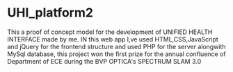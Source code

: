 # UHI_platform2
This a proof of concept model for the development of UNIFIED HEALTH INTERFACE made by me.
IN this web app I,ve used HTML,CSS,JavaScript and jQuery for the frontend structure and used PHP for the server alongwith MySql database, this project won the first prize for the annual confluence of Department of ECE during the BVP OPTICA's SPECTRUM SLAM 3.0
